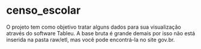 # censo_escolar

O projeto tem como objetivo tratar alguns dados para sua visualização através do software Tableu.
A base bruta é grande demais por isso não está inserida na pasta raw/etl, mas você pode encontrá-la no site gov.br.

